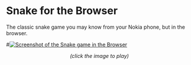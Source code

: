 # Snake for the Browser
The classic snake game you may know from your Nokia phone, but in the browser.

#[![Screenshot of the Snake game in the Browser](https://raw.githubusercontent.com/futurestudio/snake/master/media/snake-in-the-browser.png)](https://snake.futurestud.io)

<p align="center">
  <i>(click the image to play)</i>
</p>

